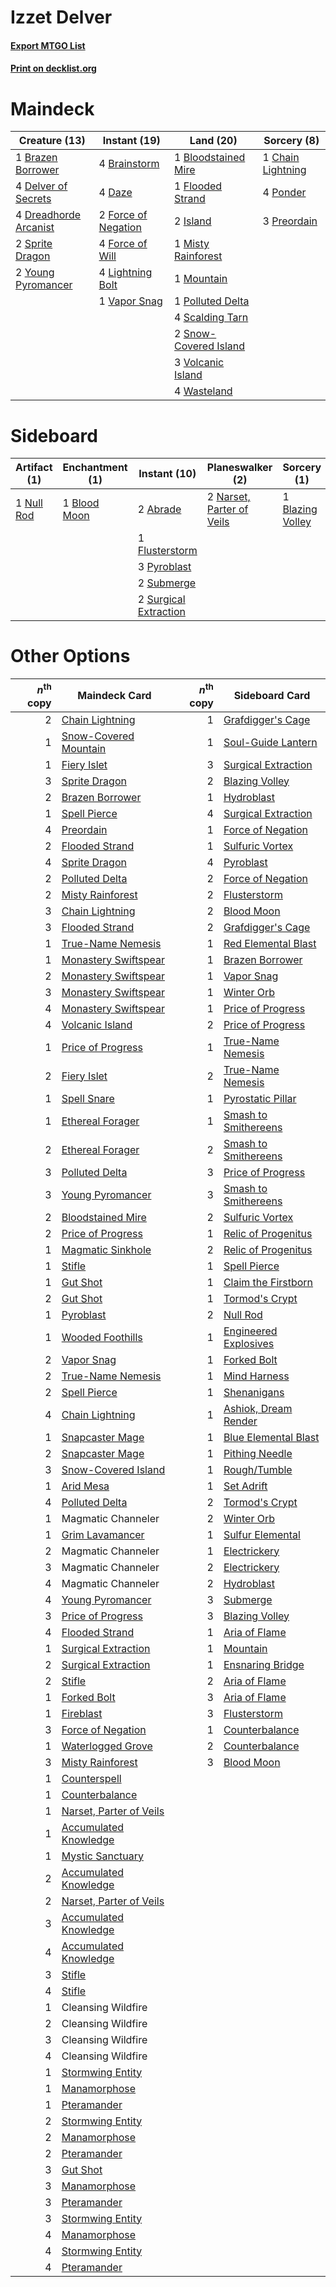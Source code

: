 # Izzet Delver

#### [Export MTGO List](../collection/Izzet%20Delver/Izzet%20Delver.txt)
#### [Print on decklist.org](http://decklist.org/?deckmain=1%09Bloodstained%20Mire%0A4%09Brainstorm%0A1%09Brazen%20Borrower%0A1%09Chain%20Lightning%0A4%09Daze%0A4%09Delver%20of%20Secrets%0A4%09Dreadhorde%20Arcanist%0A1%09Flooded%20Strand%0A2%09Force%20of%20Negation%0A4%09Force%20of%20Will%0A2%09Island%0A4%09Lightning%20Bolt%0A1%09Misty%20Rainforest%0A1%09Mountain%0A1%09Polluted%20Delta%0A4%09Ponder%0A3%09Preordain%0A4%09Scalding%20Tarn%0A2%09Snow-Covered%20Island%0A2%09Sprite%20Dragon%0A1%09Vapor%20Snag%0A3%09Volcanic%20Island%0A4%09Wasteland%0A2%09Young%20Pyromancer&deckside=2%09Abrade%0A1%09Blazing%20Volley%0A1%09Blood%20Moon%0A1%09Flusterstorm%0A2%09Narset,%20Parter%20of%20Veils%0A1%09Null%20Rod%0A3%09Pyroblast%0A2%09Submerge%0A2%09Surgical%20Extraction)
# Maindeck

|                                         Creature (13)                                          |                                         Instant (19)                                         |                                           Land (20)                                            |                                        Sorcery (8)                                         |
|------------------------------------------------------------------------------------------------|----------------------------------------------------------------------------------------------|------------------------------------------------------------------------------------------------|--------------------------------------------------------------------------------------------|
|1 [Brazen Borrower](http://gatherer.wizards.com/Pages/Card/Details.aspx?multiverseid=473001)    |4 [Brainstorm](http://gatherer.wizards.com/Pages/Card/Details.aspx?multiverseid=3897)         |1 [Bloodstained Mire](http://gatherer.wizards.com/Pages/Card/Details.aspx?multiverseid=405094)  |1 [Chain Lightning](http://gatherer.wizards.com/Pages/Card/Details.aspx?multiverseid=446139)|
|4 [Delver of Secrets](http://gatherer.wizards.com/Pages/Card/Details.aspx?multiverseid=226749)  |4 [Daze](http://gatherer.wizards.com/Pages/Card/Details.aspx?multiverseid=189255)             |1 [Flooded Strand](http://gatherer.wizards.com/Pages/Card/Details.aspx?multiverseid=405098)     |4 [Ponder](http://gatherer.wizards.com/Pages/Card/Details.aspx?multiverseid=451051)         |
|4 [Dreadhorde Arcanist](http://gatherer.wizards.com/Pages/Card/Details.aspx?multiverseid=461052)|2 [Force of Negation](http://gatherer.wizards.com/Pages/Card/Details.aspx?multiverseid=464001)|2 [Island](http://gatherer.wizards.com/Pages/Card/Details.aspx?multiverseid=439857)             |3 [Preordain](http://gatherer.wizards.com/Pages/Card/Details.aspx?multiverseid=405347)      |
|2 [Sprite Dragon](http://gatherer.wizards.com/Pages/Card/Details.aspx?multiverseid=479731)      |4 [Force of Will](http://gatherer.wizards.com/Pages/Card/Details.aspx?multiverseid=3107)      |1 [Misty Rainforest](http://gatherer.wizards.com/Pages/Card/Details.aspx?multiverseid=405102)   |                                                                                            |
|2 [Young Pyromancer](http://gatherer.wizards.com/Pages/Card/Details.aspx?multiverseid=426592)   |4 [Lightning Bolt](http://gatherer.wizards.com/Pages/Card/Details.aspx?multiverseid=806)      |1 [Mountain](http://gatherer.wizards.com/Pages/Card/Details.aspx?multiverseid=439859)           |                                                                                            |
|                                                                                                |1 [Vapor Snag](http://gatherer.wizards.com/Pages/Card/Details.aspx?multiverseid=249373)       |1 [Polluted Delta](http://gatherer.wizards.com/Pages/Card/Details.aspx?multiverseid=405104)     |                                                                                            |
|                                                                                                |                                                                                              |4 [Scalding Tarn](http://gatherer.wizards.com/Pages/Card/Details.aspx?multiverseid=405107)      |                                                                                            |
|                                                                                                |                                                                                              |2 [Snow-Covered Island](http://gatherer.wizards.com/Pages/Card/Details.aspx?multiverseid=121130)|                                                                                            |
|                                                                                                |                                                                                              |3 [Volcanic Island](http://gatherer.wizards.com/Pages/Card/Details.aspx?multiverseid=887)       |                                                                                            |
|                                                                                                |                                                                                              |4 [Wasteland](http://gatherer.wizards.com/Pages/Card/Details.aspx?multiverseid=413790)          |                                                                                            |


# Sideboard

|                                    Artifact (1)                                     |                                   Enchantment (1)                                    |                                          Instant (10)                                          |                                          Planeswalker (2)                                          |                                        Sorcery (1)                                        |
|-------------------------------------------------------------------------------------|--------------------------------------------------------------------------------------|------------------------------------------------------------------------------------------------|----------------------------------------------------------------------------------------------------|-------------------------------------------------------------------------------------------|
|1 [Null Rod](http://gatherer.wizards.com/Pages/Card/Details.aspx?multiverseid=383034)|1 [Blood Moon](http://gatherer.wizards.com/Pages/Card/Details.aspx?multiverseid=45386)|2 [Abrade](http://gatherer.wizards.com/Pages/Card/Details.aspx?multiverseid=430772)             |2 [Narset, Parter of Veils](http://gatherer.wizards.com/Pages/Card/Details.aspx?multiverseid=460988)|1 [Blazing Volley](http://gatherer.wizards.com/Pages/Card/Details.aspx?multiverseid=426821)|
|                                                                                     |                                                                                      |1 [Flusterstorm](http://gatherer.wizards.com/Pages/Card/Details.aspx?multiverseid=228255)       |                                                                                                    |                                                                                           |
|                                                                                     |                                                                                      |3 [Pyroblast](http://gatherer.wizards.com/Pages/Card/Details.aspx?multiverseid=4083)            |                                                                                                    |                                                                                           |
|                                                                                     |                                                                                      |2 [Submerge](http://gatherer.wizards.com/Pages/Card/Details.aspx?multiverseid=21296)            |                                                                                                    |                                                                                           |
|                                                                                     |                                                                                      |2 [Surgical Extraction](http://gatherer.wizards.com/Pages/Card/Details.aspx?multiverseid=397706)|                                                                                                    |                                                                                           |


# Other Options

|*n*<sup>th</sup> copy|                                          Maindeck Card                                           |*n*<sup>th</sup> copy|                                        Sideboard Card                                         |
|--------------------:|--------------------------------------------------------------------------------------------------|--------------------:|-----------------------------------------------------------------------------------------------|
|                    2|[Chain Lightning](http://gatherer.wizards.com/Pages/Card/Details.aspx?multiverseid=446139)        |                    1|[Grafdigger's Cage](http://gatherer.wizards.com/Pages/Card/Details.aspx?multiverseid=278452)   |
|                    1|[Snow-Covered Mountain](http://gatherer.wizards.com/Pages/Card/Details.aspx?multiverseid=121233)  |                    1|[Soul-Guide Lantern](http://gatherer.wizards.com/Pages/Card/Details.aspx?multiverseid=476488)  |
|                    1|[Fiery Islet](http://gatherer.wizards.com/Pages/Card/Details.aspx?multiverseid=464187)            |                    3|[Surgical Extraction](http://gatherer.wizards.com/Pages/Card/Details.aspx?multiverseid=397706) |
|                    3|[Sprite Dragon](http://gatherer.wizards.com/Pages/Card/Details.aspx?multiverseid=479731)          |                    2|[Blazing Volley](http://gatherer.wizards.com/Pages/Card/Details.aspx?multiverseid=426821)      |
|                    2|[Brazen Borrower](http://gatherer.wizards.com/Pages/Card/Details.aspx?multiverseid=473001)        |                    1|[Hydroblast](http://gatherer.wizards.com/Pages/Card/Details.aspx?multiverseid=3915)            |
|                    1|[Spell Pierce](http://gatherer.wizards.com/Pages/Card/Details.aspx?multiverseid=425876)           |                    4|[Surgical Extraction](http://gatherer.wizards.com/Pages/Card/Details.aspx?multiverseid=397706) |
|                    4|[Preordain](http://gatherer.wizards.com/Pages/Card/Details.aspx?multiverseid=405347)              |                    1|[Force of Negation](http://gatherer.wizards.com/Pages/Card/Details.aspx?multiverseid=464001)   |
|                    2|[Flooded Strand](http://gatherer.wizards.com/Pages/Card/Details.aspx?multiverseid=405098)         |                    1|[Sulfuric Vortex](http://gatherer.wizards.com/Pages/Card/Details.aspx?multiverseid=382379)     |
|                    4|[Sprite Dragon](http://gatherer.wizards.com/Pages/Card/Details.aspx?multiverseid=479731)          |                    4|[Pyroblast](http://gatherer.wizards.com/Pages/Card/Details.aspx?multiverseid=4083)             |
|                    2|[Polluted Delta](http://gatherer.wizards.com/Pages/Card/Details.aspx?multiverseid=405104)         |                    2|[Force of Negation](http://gatherer.wizards.com/Pages/Card/Details.aspx?multiverseid=464001)   |
|                    2|[Misty Rainforest](http://gatherer.wizards.com/Pages/Card/Details.aspx?multiverseid=405102)       |                    2|[Flusterstorm](http://gatherer.wizards.com/Pages/Card/Details.aspx?multiverseid=228255)        |
|                    3|[Chain Lightning](http://gatherer.wizards.com/Pages/Card/Details.aspx?multiverseid=446139)        |                    2|[Blood Moon](http://gatherer.wizards.com/Pages/Card/Details.aspx?multiverseid=45386)           |
|                    3|[Flooded Strand](http://gatherer.wizards.com/Pages/Card/Details.aspx?multiverseid=405098)         |                    2|[Grafdigger's Cage](http://gatherer.wizards.com/Pages/Card/Details.aspx?multiverseid=278452)   |
|                    1|[True-Name Nemesis](http://gatherer.wizards.com/Pages/Card/Details.aspx?multiverseid=446104)      |                    1|[Red Elemental Blast](http://gatherer.wizards.com/Pages/Card/Details.aspx?multiverseid=814)    |
|                    1|[Monastery Swiftspear](http://gatherer.wizards.com/Pages/Card/Details.aspx?multiverseid=438706)   |                    1|[Brazen Borrower](http://gatherer.wizards.com/Pages/Card/Details.aspx?multiverseid=473001)     |
|                    2|[Monastery Swiftspear](http://gatherer.wizards.com/Pages/Card/Details.aspx?multiverseid=438706)   |                    1|[Vapor Snag](http://gatherer.wizards.com/Pages/Card/Details.aspx?multiverseid=249373)          |
|                    3|[Monastery Swiftspear](http://gatherer.wizards.com/Pages/Card/Details.aspx?multiverseid=438706)   |                    1|[Winter Orb](http://gatherer.wizards.com/Pages/Card/Details.aspx?multiverseid=643)             |
|                    4|[Monastery Swiftspear](http://gatherer.wizards.com/Pages/Card/Details.aspx?multiverseid=438706)   |                    1|[Price of Progress](http://gatherer.wizards.com/Pages/Card/Details.aspx?multiverseid=413683)   |
|                    4|[Volcanic Island](http://gatherer.wizards.com/Pages/Card/Details.aspx?multiverseid=887)           |                    2|[Price of Progress](http://gatherer.wizards.com/Pages/Card/Details.aspx?multiverseid=413683)   |
|                    1|[Price of Progress](http://gatherer.wizards.com/Pages/Card/Details.aspx?multiverseid=413683)      |                    1|[True-Name Nemesis](http://gatherer.wizards.com/Pages/Card/Details.aspx?multiverseid=446104)   |
|                    2|[Fiery Islet](http://gatherer.wizards.com/Pages/Card/Details.aspx?multiverseid=464187)            |                    2|[True-Name Nemesis](http://gatherer.wizards.com/Pages/Card/Details.aspx?multiverseid=446104)   |
|                    1|[Spell Snare](http://gatherer.wizards.com/Pages/Card/Details.aspx?multiverseid=446100)            |                    1|[Pyrostatic Pillar](http://gatherer.wizards.com/Pages/Card/Details.aspx?multiverseid=44290)    |
|                    1|[Ethereal Forager](http://gatherer.wizards.com/Pages/Card/Details.aspx?multiverseid=484881)       |                    1|[Smash to Smithereens](http://gatherer.wizards.com/Pages/Card/Details.aspx?multiverseid=397795)|
|                    2|[Ethereal Forager](http://gatherer.wizards.com/Pages/Card/Details.aspx?multiverseid=484881)       |                    2|[Smash to Smithereens](http://gatherer.wizards.com/Pages/Card/Details.aspx?multiverseid=397795)|
|                    3|[Polluted Delta](http://gatherer.wizards.com/Pages/Card/Details.aspx?multiverseid=405104)         |                    3|[Price of Progress](http://gatherer.wizards.com/Pages/Card/Details.aspx?multiverseid=413683)   |
|                    3|[Young Pyromancer](http://gatherer.wizards.com/Pages/Card/Details.aspx?multiverseid=426592)       |                    3|[Smash to Smithereens](http://gatherer.wizards.com/Pages/Card/Details.aspx?multiverseid=397795)|
|                    2|[Bloodstained Mire](http://gatherer.wizards.com/Pages/Card/Details.aspx?multiverseid=405094)      |                    2|[Sulfuric Vortex](http://gatherer.wizards.com/Pages/Card/Details.aspx?multiverseid=382379)     |
|                    2|[Price of Progress](http://gatherer.wizards.com/Pages/Card/Details.aspx?multiverseid=413683)      |                    1|[Relic of Progenitus](http://gatherer.wizards.com/Pages/Card/Details.aspx?multiverseid=174824) |
|                    1|[Magmatic Sinkhole](http://gatherer.wizards.com/Pages/Card/Details.aspx?multiverseid=464084)      |                    2|[Relic of Progenitus](http://gatherer.wizards.com/Pages/Card/Details.aspx?multiverseid=174824) |
|                    1|[Stifle](http://gatherer.wizards.com/Pages/Card/Details.aspx?multiverseid=382377)                 |                    1|[Spell Pierce](http://gatherer.wizards.com/Pages/Card/Details.aspx?multiverseid=425876)        |
|                    1|[Gut Shot](http://gatherer.wizards.com/Pages/Card/Details.aspx?multiverseid=397673)               |                    1|[Claim the Firstborn](http://gatherer.wizards.com/Pages/Card/Details.aspx?multiverseid=473080) |
|                    2|[Gut Shot](http://gatherer.wizards.com/Pages/Card/Details.aspx?multiverseid=397673)               |                    1|[Tormod's Crypt](http://gatherer.wizards.com/Pages/Card/Details.aspx?multiverseid=389723)      |
|                    1|[Pyroblast](http://gatherer.wizards.com/Pages/Card/Details.aspx?multiverseid=4083)                |                    2|[Null Rod](http://gatherer.wizards.com/Pages/Card/Details.aspx?multiverseid=383034)            |
|                    1|[Wooded Foothills](http://gatherer.wizards.com/Pages/Card/Details.aspx?multiverseid=405116)       |                    1|[Engineered Explosives](http://gatherer.wizards.com/Pages/Card/Details.aspx?multiverseid=50139)|
|                    2|[Vapor Snag](http://gatherer.wizards.com/Pages/Card/Details.aspx?multiverseid=249373)             |                    1|[Forked Bolt](http://gatherer.wizards.com/Pages/Card/Details.aspx?multiverseid=401702)         |
|                    2|[True-Name Nemesis](http://gatherer.wizards.com/Pages/Card/Details.aspx?multiverseid=446104)      |                    1|[Mind Harness](http://gatherer.wizards.com/Pages/Card/Details.aspx?multiverseid=3349)          |
|                    2|[Spell Pierce](http://gatherer.wizards.com/Pages/Card/Details.aspx?multiverseid=425876)           |                    1|[Shenanigans](http://gatherer.wizards.com/Pages/Card/Details.aspx?multiverseid=464095)         |
|                    4|[Chain Lightning](http://gatherer.wizards.com/Pages/Card/Details.aspx?multiverseid=446139)        |                    1|[Ashiok, Dream Render](http://gatherer.wizards.com/Pages/Card/Details.aspx?multiverseid=461155)|
|                    1|[Snapcaster Mage](http://gatherer.wizards.com/Pages/Card/Details.aspx?multiverseid=227676)        |                    1|[Blue Elemental Blast](http://gatherer.wizards.com/Pages/Card/Details.aspx?multiverseid=694)   |
|                    2|[Snapcaster Mage](http://gatherer.wizards.com/Pages/Card/Details.aspx?multiverseid=227676)        |                    1|[Pithing Needle](http://gatherer.wizards.com/Pages/Card/Details.aspx?multiverseid=129526)      |
|                    3|[Snow-Covered Island](http://gatherer.wizards.com/Pages/Card/Details.aspx?multiverseid=121130)    |                    1|[Rough/Tumble](http://gatherer.wizards.com/Pages/Card/Details.aspx?multiverseid=376475)        |
|                    1|[Arid Mesa](http://gatherer.wizards.com/Pages/Card/Details.aspx?multiverseid=405092)              |                    1|[Set Adrift](http://gatherer.wizards.com/Pages/Card/Details.aspx?multiverseid=386661)          |
|                    4|[Polluted Delta](http://gatherer.wizards.com/Pages/Card/Details.aspx?multiverseid=405104)         |                    2|[Tormod's Crypt](http://gatherer.wizards.com/Pages/Card/Details.aspx?multiverseid=389723)      |
|                    1|Magmatic Channeler                                                                                |                    2|[Winter Orb](http://gatherer.wizards.com/Pages/Card/Details.aspx?multiverseid=643)             |
|                    1|[Grim Lavamancer](http://gatherer.wizards.com/Pages/Card/Details.aspx?multiverseid=430589)        |                    1|[Sulfur Elemental](http://gatherer.wizards.com/Pages/Card/Details.aspx?multiverseid=122416)    |
|                    2|Magmatic Channeler                                                                                |                    1|[Electrickery](http://gatherer.wizards.com/Pages/Card/Details.aspx?multiverseid=456219)        |
|                    3|Magmatic Channeler                                                                                |                    2|[Electrickery](http://gatherer.wizards.com/Pages/Card/Details.aspx?multiverseid=456219)        |
|                    4|Magmatic Channeler                                                                                |                    2|[Hydroblast](http://gatherer.wizards.com/Pages/Card/Details.aspx?multiverseid=3915)            |
|                    4|[Young Pyromancer](http://gatherer.wizards.com/Pages/Card/Details.aspx?multiverseid=426592)       |                    3|[Submerge](http://gatherer.wizards.com/Pages/Card/Details.aspx?multiverseid=21296)             |
|                    3|[Price of Progress](http://gatherer.wizards.com/Pages/Card/Details.aspx?multiverseid=413683)      |                    3|[Blazing Volley](http://gatherer.wizards.com/Pages/Card/Details.aspx?multiverseid=426821)      |
|                    4|[Flooded Strand](http://gatherer.wizards.com/Pages/Card/Details.aspx?multiverseid=405098)         |                    1|[Aria of Flame](http://gatherer.wizards.com/Pages/Card/Details.aspx?multiverseid=464067)       |
|                    1|[Surgical Extraction](http://gatherer.wizards.com/Pages/Card/Details.aspx?multiverseid=397706)    |                    1|[Mountain](http://gatherer.wizards.com/Pages/Card/Details.aspx?multiverseid=439859)            |
|                    2|[Surgical Extraction](http://gatherer.wizards.com/Pages/Card/Details.aspx?multiverseid=397706)    |                    1|[Ensnaring Bridge](http://gatherer.wizards.com/Pages/Card/Details.aspx?multiverseid=15866)     |
|                    2|[Stifle](http://gatherer.wizards.com/Pages/Card/Details.aspx?multiverseid=382377)                 |                    2|[Aria of Flame](http://gatherer.wizards.com/Pages/Card/Details.aspx?multiverseid=464067)       |
|                    1|[Forked Bolt](http://gatherer.wizards.com/Pages/Card/Details.aspx?multiverseid=401702)            |                    3|[Aria of Flame](http://gatherer.wizards.com/Pages/Card/Details.aspx?multiverseid=464067)       |
|                    1|[Fireblast](http://gatherer.wizards.com/Pages/Card/Details.aspx?multiverseid=189239)              |                    3|[Flusterstorm](http://gatherer.wizards.com/Pages/Card/Details.aspx?multiverseid=228255)        |
|                    3|[Force of Negation](http://gatherer.wizards.com/Pages/Card/Details.aspx?multiverseid=464001)      |                    1|[Counterbalance](http://gatherer.wizards.com/Pages/Card/Details.aspx?multiverseid=121159)      |
|                    1|[Waterlogged Grove](http://gatherer.wizards.com/Pages/Card/Details.aspx?multiverseid=464198)      |                    2|[Counterbalance](http://gatherer.wizards.com/Pages/Card/Details.aspx?multiverseid=121159)      |
|                    3|[Misty Rainforest](http://gatherer.wizards.com/Pages/Card/Details.aspx?multiverseid=405102)       |                    3|[Blood Moon](http://gatherer.wizards.com/Pages/Card/Details.aspx?multiverseid=45386)           |
|                    1|[Counterspell](http://gatherer.wizards.com/Pages/Card/Details.aspx?multiverseid=699)              |                     |                                                                                               |
|                    1|[Counterbalance](http://gatherer.wizards.com/Pages/Card/Details.aspx?multiverseid=121159)         |                     |                                                                                               |
|                    1|[Narset, Parter of Veils](http://gatherer.wizards.com/Pages/Card/Details.aspx?multiverseid=460988)|                     |                                                                                               |
|                    1|[Accumulated Knowledge](http://gatherer.wizards.com/Pages/Card/Details.aspx?multiverseid=442029)  |                     |                                                                                               |
|                    1|[Mystic Sanctuary](http://gatherer.wizards.com/Pages/Card/Details.aspx?multiverseid=473209)       |                     |                                                                                               |
|                    2|[Accumulated Knowledge](http://gatherer.wizards.com/Pages/Card/Details.aspx?multiverseid=442029)  |                     |                                                                                               |
|                    2|[Narset, Parter of Veils](http://gatherer.wizards.com/Pages/Card/Details.aspx?multiverseid=460988)|                     |                                                                                               |
|                    3|[Accumulated Knowledge](http://gatherer.wizards.com/Pages/Card/Details.aspx?multiverseid=442029)  |                     |                                                                                               |
|                    4|[Accumulated Knowledge](http://gatherer.wizards.com/Pages/Card/Details.aspx?multiverseid=442029)  |                     |                                                                                               |
|                    3|[Stifle](http://gatherer.wizards.com/Pages/Card/Details.aspx?multiverseid=382377)                 |                     |                                                                                               |
|                    4|[Stifle](http://gatherer.wizards.com/Pages/Card/Details.aspx?multiverseid=382377)                 |                     |                                                                                               |
|                    1|Cleansing Wildfire                                                                                |                     |                                                                                               |
|                    2|Cleansing Wildfire                                                                                |                     |                                                                                               |
|                    3|Cleansing Wildfire                                                                                |                     |                                                                                               |
|                    4|Cleansing Wildfire                                                                                |                     |                                                                                               |
|                    1|[Stormwing Entity](http://gatherer.wizards.com/Pages/Card/Details.aspx?multiverseid=488253)       |                     |                                                                                               |
|                    1|[Manamorphose](http://gatherer.wizards.com/Pages/Card/Details.aspx?multiverseid=370568)           |                     |                                                                                               |
|                    1|[Pteramander](http://gatherer.wizards.com/Pages/Card/Details.aspx?multiverseid=457191)            |                     |                                                                                               |
|                    2|[Stormwing Entity](http://gatherer.wizards.com/Pages/Card/Details.aspx?multiverseid=488253)       |                     |                                                                                               |
|                    2|[Manamorphose](http://gatherer.wizards.com/Pages/Card/Details.aspx?multiverseid=370568)           |                     |                                                                                               |
|                    2|[Pteramander](http://gatherer.wizards.com/Pages/Card/Details.aspx?multiverseid=457191)            |                     |                                                                                               |
|                    3|[Gut Shot](http://gatherer.wizards.com/Pages/Card/Details.aspx?multiverseid=397673)               |                     |                                                                                               |
|                    3|[Manamorphose](http://gatherer.wizards.com/Pages/Card/Details.aspx?multiverseid=370568)           |                     |                                                                                               |
|                    3|[Pteramander](http://gatherer.wizards.com/Pages/Card/Details.aspx?multiverseid=457191)            |                     |                                                                                               |
|                    3|[Stormwing Entity](http://gatherer.wizards.com/Pages/Card/Details.aspx?multiverseid=488253)       |                     |                                                                                               |
|                    4|[Manamorphose](http://gatherer.wizards.com/Pages/Card/Details.aspx?multiverseid=370568)           |                     |                                                                                               |
|                    4|[Stormwing Entity](http://gatherer.wizards.com/Pages/Card/Details.aspx?multiverseid=488253)       |                     |                                                                                               |
|                    4|[Pteramander](http://gatherer.wizards.com/Pages/Card/Details.aspx?multiverseid=457191)            |                     |                                                                                               |

